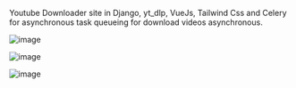 Youtube Downloader site in Django, yt_dlp, VueJs, Tailwind Css and Celery for asynchronous task queueing for download videos asynchronous.

![image](https://github.com/user-attachments/assets/d350a60f-caac-4679-81b9-d982c240abe4)

![image](https://github.com/user-attachments/assets/94e76e4a-a2cd-445b-acf0-41c0500a260f)

![image](https://github.com/user-attachments/assets/eafbe8ed-9ac3-4837-b66b-22f790c0b7ea)
